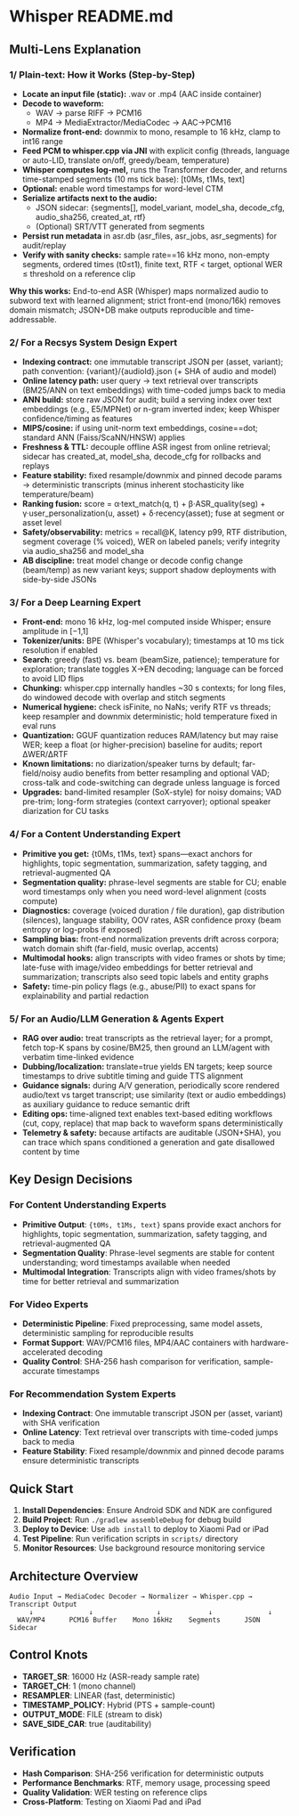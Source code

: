 # Whisper README.md

## Multi-Lens Explanation

### 1/ Plain-text: How it Works (Step-by-Step)

- **Locate an input file (static):** .wav or .mp4 (AAC inside container)
- **Decode to waveform:**
  - WAV → parse RIFF → PCM16
  - MP4 → MediaExtractor/MediaCodec → AAC→PCM16
- **Normalize front-end:** downmix to mono, resample to 16 kHz, clamp to int16 range
- **Feed PCM to whisper.cpp via JNI** with explicit config (threads, language or auto-LID, translate on/off, greedy/beam, temperature)
- **Whisper computes log-mel,** runs the Transformer decoder, and returns time-stamped segments (10 ms tick base): [t0Ms, t1Ms, text]
- **Optional:** enable word timestamps for word-level CTM
- **Serialize artifacts next to the audio:**
  - JSON sidecar: {segments[], model_variant, model_sha, decode_cfg, audio_sha256, created_at, rtf}
  - (Optional) SRT/VTT generated from segments
- **Persist run metadata** in asr.db (asr_files, asr_jobs, asr_segments) for audit/replay
- **Verify with sanity checks:** sample rate==16 kHz mono, non-empty segments, ordered times (t0≤t1), finite text, RTF < target, optional WER ≤ threshold on a reference clip

**Why this works:** End-to-end ASR (Whisper) maps normalized audio to subword text with learned alignment; strict front-end (mono/16k) removes domain mismatch; JSON+DB make outputs reproducible and time-addressable.

### 2/ For a Recsys System Design Expert

- **Indexing contract:** one immutable transcript JSON per (asset, variant); path convention: {variant}/{audioId}.json (+ SHA of audio and model)
- **Online latency path:** user query → text retrieval over transcripts (BM25/ANN on text embeddings) with time-coded jumps back to media
- **ANN build:** store raw JSON for audit; build a serving index over text embeddings (e.g., E5/MPNet) or n-gram inverted index; keep Whisper confidence/timing as features
- **MIPS/cosine:** if using unit-norm text embeddings, cosine==dot; standard ANN (Faiss/ScaNN/HNSW) applies
- **Freshness & TTL:** decouple offline ASR ingest from online retrieval; sidecar has created_at, model_sha, decode_cfg for rollbacks and replays
- **Feature stability:** fixed resample/downmix and pinned decode params → deterministic transcripts (minus inherent stochasticity like temperature/beam)
- **Ranking fusion:** score = α·text_match(q, t) + β·ASR_quality(seg) + γ·user_personalization(u, asset) + δ·recency(asset); fuse at segment or asset level
- **Safety/observability:** metrics = recall@K, latency p99, RTF distribution, segment coverage (% voiced), WER on labeled panels; verify integrity via audio_sha256 and model_sha
- **AB discipline:** treat model change or decode config change (beam/temp) as new variant keys; support shadow deployments with side-by-side JSONs

### 3/ For a Deep Learning Expert

- **Front-end:** mono 16 kHz, log-mel computed inside Whisper; ensure amplitude in [−1,1]
- **Tokenizer/units:** BPE (Whisper's vocabulary); timestamps at 10 ms tick resolution if enabled
- **Search:** greedy (fast) vs. beam (beamSize, patience); temperature for exploration; translate toggles X→EN decoding; language can be forced to avoid LID flips
- **Chunking:** whisper.cpp internally handles ~30 s contexts; for long files, do windowed decode with overlap and stitch segments
- **Numerical hygiene:** check isFinite, no NaNs; verify RTF vs threads; keep resampler and downmix deterministic; hold temperature fixed in eval runs
- **Quantization:** GGUF quantization reduces RAM/latency but may raise WER; keep a float (or higher-precision) baseline for audits; report ΔWER/ΔRTF
- **Known limitations:** no diarization/speaker turns by default; far-field/noisy audio benefits from better resampling and optional VAD; cross-talk and code-switching can degrade unless language is forced
- **Upgrades:** band-limited resampler (SoX-style) for noisy domains; VAD pre-trim; long-form strategies (context carryover); optional speaker diarization for CU tasks

### 4/ For a Content Understanding Expert

- **Primitive you get:** {t0Ms, t1Ms, text} spans—exact anchors for highlights, topic segmentation, summarization, safety tagging, and retrieval-augmented QA
- **Segmentation quality:** phrase-level segments are stable for CU; enable word timestamps only when you need word-level alignment (costs compute)
- **Diagnostics:** coverage (voiced duration / file duration), gap distribution (silences), language stability, OOV rates, ASR confidence proxy (beam entropy or log-probs if exposed)
- **Sampling bias:** front-end normalization prevents drift across corpora; watch domain shift (far-field, music overlap, accents)
- **Multimodal hooks:** align transcripts with video frames or shots by time; late-fuse with image/video embeddings for better retrieval and summarization; transcripts also seed topic labels and entity graphs
- **Safety:** time-pin policy flags (e.g., abuse/PII) to exact spans for explainability and partial redaction

### 5/ For an Audio/LLM Generation & Agents Expert

- **RAG over audio:** treat transcripts as the retrieval layer; for a prompt, fetch top-K spans by cosine/BM25, then ground an LLM/agent with verbatim time-linked evidence
- **Dubbing/localization:** translate=true yields EN targets; keep source timestamps to drive subtitle timing and guide TTS alignment
- **Guidance signals:** during A/V generation, periodically score rendered audio/text vs target transcript; use similarity (text or audio embeddings) as auxiliary guidance to reduce semantic drift
- **Editing ops:** time-aligned text enables text-based editing workflows (cut, copy, replace) that map back to waveform spans deterministically
- **Telemetry & safety:** because artifacts are auditable (JSON+SHA), you can trace which spans conditioned a generation and gate disallowed content by time

## Key Design Decisions

### For Content Understanding Experts
- **Primitive Output**: `{t0Ms, t1Ms, text}` spans provide exact anchors for highlights, topic segmentation, summarization, safety tagging, and retrieval-augmented QA
- **Segmentation Quality**: Phrase-level segments are stable for content understanding; word timestamps available when needed
- **Multimodal Integration**: Transcripts align with video frames/shots by time for better retrieval and summarization

### For Video Experts
- **Deterministic Pipeline**: Fixed preprocessing, same model assets, deterministic sampling for reproducible results
- **Format Support**: WAV/PCM16 files, MP4/AAC containers with hardware-accelerated decoding
- **Quality Control**: SHA-256 hash comparison for verification, sample-accurate timestamps

### For Recommendation System Experts
- **Indexing Contract**: One immutable transcript JSON per (asset, variant) with SHA verification
- **Online Latency**: Text retrieval over transcripts with time-coded jumps back to media
- **Feature Stability**: Fixed resample/downmix and pinned decode params ensure deterministic transcripts

## Quick Start

1. **Install Dependencies**: Ensure Android SDK and NDK are configured
2. **Build Project**: Run `./gradlew assembleDebug` for debug build
3. **Deploy to Device**: Use `adb install` to deploy to Xiaomi Pad or iPad
4. **Test Pipeline**: Run verification scripts in `scripts/` directory
5. **Monitor Resources**: Use background resource monitoring service

## Architecture Overview

```
Audio Input → MediaCodec Decoder → Normalizer → Whisper.cpp → Transcript Output
     ↓              ↓                ↓            ↓              ↓
  WAV/MP4      PCM16 Buffer    Mono 16kHz    Segments      JSON Sidecar
```

## Control Knots

- **TARGET_SR**: 16000 Hz (ASR-ready sample rate)
- **TARGET_CH**: 1 (mono channel)
- **RESAMPLER**: LINEAR (fast, deterministic)
- **TIMESTAMP_POLICY**: Hybrid (PTS + sample-count)
- **OUTPUT_MODE**: FILE (stream to disk)
- **SAVE_SIDE_CAR**: true (auditability)

## Verification

- **Hash Comparison**: SHA-256 verification for deterministic outputs
- **Performance Benchmarks**: RTF, memory usage, processing speed
- **Quality Validation**: WER testing on reference clips
- **Cross-Platform**: Testing on Xiaomi Pad and iPad